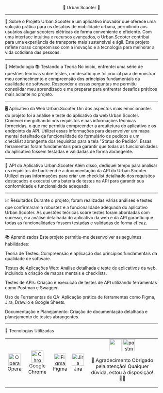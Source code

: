 <p align="center">🌟 Urban.Scooter 🌟</p>


---

🛴 Sobre o Projeto
Urban.Scooter é um aplicativo inovador que oferece uma solução prática para os desafios de mobilidade urbana, permitindo aos usuários alugar scooters elétricas de forma conveniente e eficiente.
Com uma interface intuitiva e recursos avançados, o Urban.Scooter contribui para uma experiência de transporte mais sustentável e ágil.
Este projeto reflete nosso compromisso com a inovação e a tecnologia para melhorar a vida cotidiana das pessoas.

--- 
🔎 Metodologia
📚 Testando a Teoria
No início, enfrentei uma série de questões teóricas sobre testes, um desafio que foi crucial para demonstrar meu conhecimento e compreensão dos princípios fundamentais da qualidade de software.
Responder a essas perguntas me permitiu consolidar meu aprendizado e me preparar para enfrentar desafios práticos mais adiante no projeto.

---

🖥️ Aplicativo da Web Urban.Scooter
Um dos aspectos mais emocionantes do projeto foi a análise e teste do aplicativo da web Urban.Scooter.
Comecei mergulhando nos requisitos e nas informações técnicas fornecidas, o que me permitiu compreender a arquitetura do aplicativo e os endpoints da API.
Utilizei essas informações para desenvolver um mapa mental detalhado da funcionalidade do formulário de pedidos e um checklist abrangente dos requisitos para a tela "Status do Pedido".
Essas ferramentas foram fundamentais para garantir que todas as funcionalidades do aplicativo fossem testadas e validadas de forma abrangente.

--- 

🔌 API do Aplicativo Urban.Scooter
Além disso, dediquei tempo para analisar os requisitos de back-end e a documentação da API do Urban.Scooter.
Utilizei essas informações para criar um checklist detalhado dos requisitos destacados e executei uma bateria de testes na API para garantir sua conformidade e funcionalidade adequada.

--- 
📈 Resultados
Durante o projeto, foram realizadas várias análises e testes que confirmaram a robustez e a funcionalidade adequada do aplicativo Urban.Scooter.
As questões teóricas sobre testes foram abordadas com sucesso, e a análise detalhada do aplicativo da web e da API garantiu que todas as funcionalidades fossem testadas e validadas de forma eficaz.

---
📚 Aprendizados
Este projeto permitiu-me desenvolver as seguintes habilidades:

Teoria de Testes: Compreensão e aplicação dos princípios fundamentais da qualidade de software.

Testes de Aplicações Web: Análise detalhada e teste de aplicativos da web, incluindo a criação de mapas mentais e checklists.

Testes de APIs: Criação e execução de testes de API utilizando ferramentas como Postman e Swagger.

Uso de Ferramentas de QA: Aplicação prática de ferramentas como Figma, Jira, Draw.io e Google Sheets.

Documentação e Planejamento: Criação de documentação detalhada e planejamento de testes abrangentes.

---
🚀 Tecnologias Utilizadas
<table> <tr> <td align="center"> <img src="https://cdn.jsdelivr.net/gh/devicons/devicon/icons/opera/opera-original.svg" width="40" height="40" alt="Opera"/> <br>Opera </td> <td align="center"> <img src="https://cdn.jsdelivr.net/gh/devicons/devicon/icons/chrome/chrome-original.svg" width="40" height="40" alt="Chrome"/> <br>Google Chrome </td> <td align="center"> <img src="https://cdn.jsdelivr.net/gh/devicons/devicon/icons/figma/figma-original.svg" width="40" height="40" alt="Figma"/> <br>Figma </td> <td align="center"> <img src="https://cdn.jsdelivr.net/gh/devicons/devicon/icons/jira/jira-original.svg" width="40" height="40" alt="Jira"/> <br>Jira </td> <td align="center"> <img src="https://upload.wikimedia.org/wikipedia/commons/3/3b/Diagrams.net_Logo.png" width="40" /> </a> <a href="https://postman.com" target="_blank" rel="noreferrer"> <img src="https://www.vectorlogo.zone/logos/getpostman/getpostman-icon.svg" alt="postman" width="40" height="40"/> </a> <a 






---
🙏 Agradecimento
Obrigado pela atenção!
Qualquer dúvida, estou à disposição! 🚀✨




